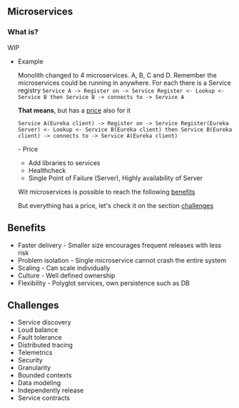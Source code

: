 ## Microservices
### What is?
WIP

- Example
    
    Monolith changed to 4 microservices. A, B, C and D. Remember the microservices could be running in anywhere.
    For each there is a Service registry
    ``
    Service A -> Register on -> Service Register <- Lookup <- Service B then
    Service B -> connects to -> Service A 
    ``
    
    <b>That means</b>, but has a [price](##price) also for it
    
    ``
    Service A(Eureka client) -> Register on -> Service Register(Eureka Server) <- Lookup <- Service B(Eureka client) then
    Service B(Eureka client) -> connects to -> Service A(Eureka client) 
    ``
    
   <a name="price"></a> - Price
   - Add libraries to services
   - Healthcheck
   - Single Point of Failure (Server), Highly availability of Server
   
    
    Wit microservices is possible to reach the following [benefits](#benefits)
    
    But everything has a price, let's check it on the section [challenges](##challenges) 

##  <a name="benefits"></a>Benefits
 - Faster delivery - Smaller size encourages frequent releases with less risk
 - Problem isolation - Single microservice cannot crash the entire system
 - Scaling - Can scale individually
 - Culture - Well defined ownership
 - Flexibility - Polyglot services, own persistence such as DB

## <a name="challenges"></a>Challenges
 - Service discovery
 - Loud balance
 - Fault tolerance
 - Distributed tracing
 - Telemetrics
 - Security
 - Granularity
 - Bounded contexts
 - Data modeling
 - Independently release
 - Service contracts